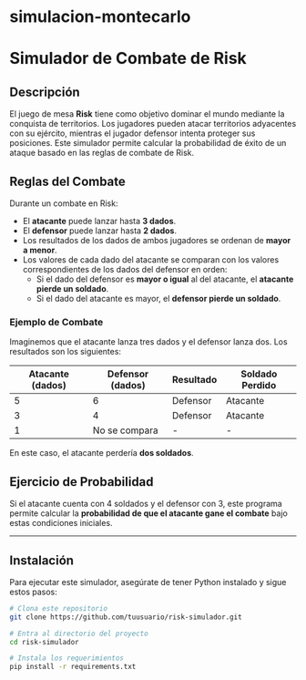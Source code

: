 # simulacion-montecarlo

# Simulador de Combate de Risk

## Descripción
El juego de mesa **Risk** tiene como objetivo dominar el mundo mediante la conquista de territorios. Los jugadores pueden atacar territorios adyacentes con su ejército, mientras el jugador defensor intenta proteger sus posiciones. Este simulador permite calcular la probabilidad de éxito de un ataque basado en las reglas de combate de Risk.

## Reglas del Combate

Durante un combate en Risk:
- El **atacante** puede lanzar hasta **3 dados**.
- El **defensor** puede lanzar hasta **2 dados**.
- Los resultados de los dados de ambos jugadores se ordenan de **mayor a menor**.
- Los valores de cada dado del atacante se comparan con los valores correspondientes de los dados del defensor en orden:
  - Si el dado del defensor es **mayor o igual** al del atacante, el **atacante pierde un soldado**.
  - Si el dado del atacante es mayor, el **defensor pierde un soldado**.

### Ejemplo de Combate
Imaginemos que el atacante lanza tres dados y el defensor lanza dos. Los resultados son los siguientes:

| Atacante (dados) | Defensor (dados) | Resultado  | Soldado Perdido |
|------------------|------------------|------------|-----------------|
| 5                | 6                | Defensor   | Atacante        |
| 3                | 4                | Defensor   | Atacante        |
| 1                | No se compara    | -          | -               |

En este caso, el atacante perdería **dos soldados**.

## Ejercicio de Probabilidad

Si el atacante cuenta con 4 soldados y el defensor con 3, este programa permite calcular la **probabilidad de que el atacante gane el combate** bajo estas condiciones iniciales.

---

## Instalación

Para ejecutar este simulador, asegúrate de tener Python instalado y sigue estos pasos:

```bash
# Clona este repositorio
git clone https://github.com/tuusuario/risk-simulador.git

# Entra al directorio del proyecto
cd risk-simulador

# Instala los requerimientos
pip install -r requirements.txt
